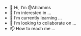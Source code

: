 - 👋 Hi, I’m @Ahlamms
- 👀 I’m interested in ...
- 🌱 I’m currently learning ...
- 💞️ I’m looking to collaborate on ...
- 📫 How to reach me ...

<!---
Ahlamms/Ahlamms is a ✨ special ✨ repository because its `README.md` (this file) appears on your GitHub profile.
You can click the Preview link to take a look at your changes.
--->
